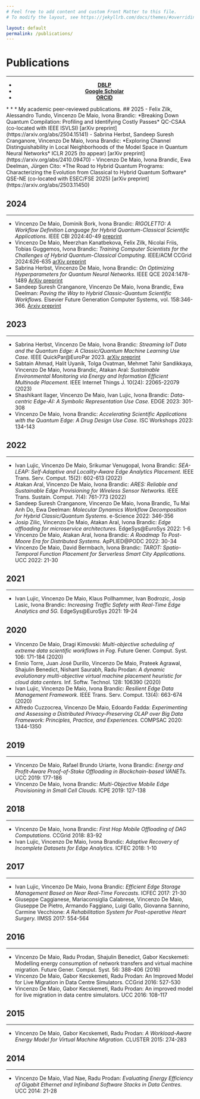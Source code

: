 ```yaml
---
# Feel free to add content and custom Front Matter to this file.
# To modify the layout, see https://jekyllrb.com/docs/themes/#overriding-theme-defaults

layout: default
permalink: /publications/
---
```

# Publications
* * *
<div align="center">
<ul class="downloads">
          <li><a href="https://dblp.org/pid/167/7912.html"><strong>DBLP</strong></a></li>
          <li><a href="https://scholar.google.com/citations?user=7mZpzzYAAAAJ&hl=it"><strong>Google Scholar</strong></a></li>
          <li><a href="https://orcid.org/0000-0002-7352-3895"><strong>ORCID</strong></a></li>
</ul>
</div>
* * *
My academic peer-reviewed publications.
## 2025
- Felix Zilk, Alessandro Tundo, Vincenzo De Maio, Ivona Brandic: *Breaking Down Quantum Compilation: Profiling and Identifying Costly Passes* QC-CSAA (co-located with IEEE ISVLSI) [arXiv preprint](https://arxiv.org/abs/2504.15141)
- Sabrina Herbst, Sandeep Suresh Cranganore, Vincenzo De Maio, Ivona Brandic: *Exploring Channel Distinguishability in Local Neighborhoods of the Model Space in Quantum Neural Networks* ICLR 2025 (to appear) [arXiv preprint](https://arxiv.org/abs/2410.09470)
- Vincenzo De Maio, Ivona Brandic, Ewa Deelman, Jürgen Cito: *The Road to Hybrid Quantum Programs: Characterizing the Evolution from Classical to Hybrid Quantum Software* QSE-NE (co-located with ESEC/FSE 2025) [arXiv preprint](https://arxiv.org/abs/2503.11450)

## 2024
* * *
- Vincenzo De Maio, Dominik Bork, Ivona Brandic: *RIGOLETTO: A Workflow Definition Language for Hybrid Quantum-Classical Scientific Applications.* IEEE CBI 2024:40-49 [preprint](https://model-engineering.info/publications/papers/CBI-RIGOLETTO.pdf)
- Vincenzo De Maio, Meerzhan Kanatbekova, Felix Zilk, Nicolai Friis, Tobias Guggemos, Ivona Brandic: *Training Computer Scientists for the Challenges of Hybrid Quantum-Classical Computing.* IEEE/ACM CCGrid 2024:626-635 [arXiv preprint](https://arxiv.org/abs/2403.00885)
- Sabrina Herbst, Vincenzo De Maio, Ivona Brandic: *On Optimizing Hyperparameters for Quantum Neural Networks.* IEEE QCE 2024:1478-1489 [ArXiv preprint](https://arxiv.org/abs/2403.18579)
- Sandeep Suresh Cranganore, Vincenzo De Maio, Ivona Brandic, Ewa Deelman: *Paving the Way to Hybrid Classic-Quantum Scientific Workflows.* Elsevier Future Generation Computer Systems, vol. 158:346-366. [Arxiv preprint](https://arxiv.org/abs/2404.10389)

## 2023
* * *
- Sabrina Herbst, Vincenzo De Maio, Ivona Brandic: *Streaming IoT Data and the Quantum Edge: A Classic/Quantum Machine Learning Use Case.* IEEE QuickPar@EuroPar 2023. [arXiv preprint](https://arxiv.org/abs/2402.15542)
- Sabtain Ahmad, Halit Uyanik, Tolga Ovatman, Mehmet Tahir Sandikkaya, Vincenzo De Maio, Ivona Brandic, Atakan Aral: *Sustainable Environmental Monitoring via Energy and Information Efficient Multinode Placement*. IEEE Internet Things J. 10(24): 22065-22079 (2023)
- Shashikant Ilager, Vincenzo De Maio, Ivan Lujic, Ivona Brandic: *Data-centric Edge-AI: A Symbolic Representation Use Case.* EDGE 2023: 301-308
- Vincenzo De Maio, Ivona Brandic: *Accelerating Scientific Applications with the Quantum Edge: A Drug Design Use Case.* ISC Workshops 2023: 134-143

## 2022
* * *
- Ivan Lujic, Vincenzo De Maio, Srikumar Venugopal, Ivona Brandic: *SEA-LEAP: Self-Adaptive and Locality-Aware Edge Analytics Placement.* IEEE Trans. Serv. Comput. 15(2): 602-613 (2022)
- Atakan Aral, Vincenzo De Maio, Ivona Brandic: *ARES: Reliable and Sustainable Edge Provisioning for Wireless Sensor Networks.* IEEE Trans. Sustain. Comput. 7(4): 761-773 (2022)
- Sandeep Suresh Cranganore, Vincenzo De Maio, Ivona Brandic, Tu Mai Anh Do, Ewa Deelman: *Molecular Dynamics Workflow Decomposition for Hybrid Classic/Quantum Systems*. e-Science 2022: 346-356
- Josip Zilic, Vincenzo De Maio, Atakan Aral, Ivona Brandic: *Edge offloading for microservice architectures.* EdgeSys@EuroSys 2022: 1-6
- Vincenzo De Maio, Atakan Aral, Ivona Brandic: *A Roadmap To Post-Moore Era for Distributed Systems.* ApPLIED@PODC 2022: 30-34
- Vincenzo De Maio, David Bermbach, Ivona Brandic: *TAROT: Spatio-Temporal Function Placement for Serverless Smart City Applications.* UCC 2022: 21-30

## 2021
* * *
- Ivan Lujic, Vincenzo De Maio, Klaus Pollhammer, Ivan Bodrozic, Josip Lasic, Ivona Brandic: *Increasing Traffic Safety with Real-Time Edge Analytics and 5G.* EdgeSys@EuroSys 2021: 19-24

## 2020
- Vincenzo De Maio, Dragi Kimovski: *Multi-objective scheduling of extreme data scientific workflows in Fog.* Future Gener. Comput. Syst. 106: 171-184 (2020)
- Ennio Torre, Juan José Durillo, Vincenzo De Maio, Prateek Agrawal, Shajulin Benedict, Nishant Saurabh, Radu Prodan: *A dynamic evolutionary multi-objective virtual machine placement heuristic for cloud data centers.* Inf. Softw. Technol. 128: 106390 (2020)
- Ivan Lujic, Vincenzo De Maio, Ivona Brandic: *Resilient Edge Data Management Framework.* IEEE Trans. Serv. Comput. 13(4): 663-674 (2020)
- Alfredo Cuzzocrea, Vincenzo De Maio, Edoardo Fadda: *Experimenting and Assessing a Distributed Privacy-Preserving OLAP over Big Data Framework: Principles, Practice, and Experiences.* COMPSAC 2020: 1344-1350

## 2019
* * *
- Vincenzo De Maio, Rafael Brundo Uriarte, Ivona Brandic: *Energy and Profit-Aware Proof-of-Stake Offloading in Blockchain-based VANETs.* UCC 2019: 177-186
- Vincenzo De Maio, Ivona Brandic: *Multi-Objective Mobile Edge Provisioning in Small Cell Clouds.* ICPE 2019: 127-138

## 2018
* * *
- Vincenzo De Maio, Ivona Brandic: *First Hop Mobile Offloading of DAG Computations.* CCGrid 2018: 83-92
- Ivan Lujic, Vincenzo De Maio, Ivona Brandic: *Adaptive Recovery of Incomplete Datasets for Edge Analytics.* ICFEC 2018: 1-10

## 2017
* * *
- Ivan Lujic, Vincenzo De Maio, Ivona Brandic: *Efficient Edge Storage Management Based on Near Real-Time Forecasts.* ICFEC 2017: 21-30
- Giuseppe Caggianese, Mariaconsiglia Calabrese, Vincenzo De Maio, Giuseppe De Pietro, Armando Faggiano, Luigi Gallo, Giovanna Sannino, Carmine Vecchione: *A Rehabilitation System for Post-operative Heart Surgery.* IIMSS 2017: 554-564

## 2016
* * *
- Vincenzo De Maio, Radu Prodan, Shajulin Benedict, Gabor Kecskemeti: Modelling energy consumption of network transfers and virtual machine migration. Future Gener. Comput. Syst. 56: 388-406 (2016)
- Vincenzo De Maio, Gabor Kecskemeti, Radu Prodan: An Improved Model for Live Migration in Data Centre Simulators. CCGrid 2016: 527-530
- Vincenzo De Maio, Gabor Kecskemeti, Radu Prodan: An improved model for live migration in data centre simulators. UCC 2016: 108-117

## 2015
* * *
- Vincenzo De Maio, Gabor Kecskemeti, Radu Prodan: *A Workload-Aware Energy Model for Virtual Machine Migration.* CLUSTER 2015: 274-283

## 2014
* * *
- Vincenzo De Maio, Vlad Nae, Radu Prodan: *Evaluating Energy Efficiency of Gigabit Ethernet and Infiniband Software Stacks in Data Centres.* UCC 2014: 21-28




